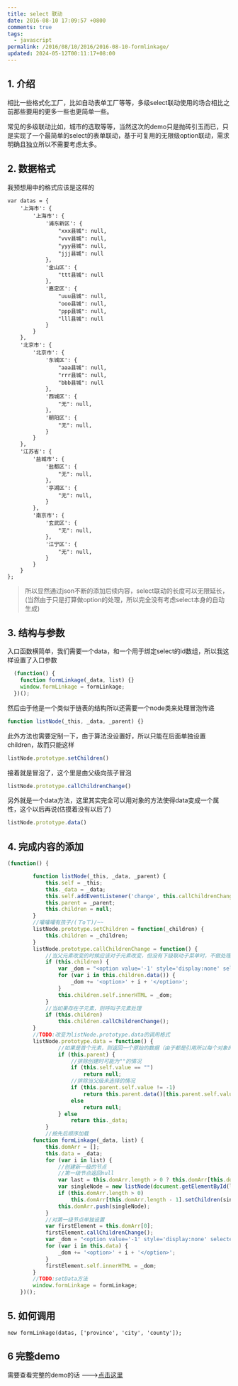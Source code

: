 ```yaml
---
title: select 联动
date: 2016-08-10 17:09:57 +0800
comments: true
tags:
  - javascript
permalink: /2016/08/10/2016/2016-08-10-formlinkage/
updated: 2024-05-12T00:11:17+08:00
---
```


## 1. 介绍

  相比一些格式化工厂，比如自动表单工厂等等，多级select联动使用的场合相比之前那些要用的更多一些也更简单一些。

  常见的多级联动比如，城市的选取等等，当然这次的demo只是抛砖引玉而已，只是实现了一个最简单的select的表单联动，基于可复用的无限级option联动，需求明确且独立所以不需要考虑太多。
<!-- more -->
## 2. 数据格式

我预想用中的格式应该是这样的

```javascrupt
var datas = {
	'上海市': {
		'上海市': {
			'浦东新区': {
				"xxx县城": null,
				"vvv县城": null,
				"yyy县城": null,
				"jjj县城": null
			},
			'金山区': {
				"ttt县城": null
			},
			'嘉定区': {
				"uuu县城": null,
				"ooo县城": null,
				"ppp县城": null,
				"lll县城": null
			}
		}
	},
	'北京市': {
		'北京市': {
			'东城区': {
				"aaa县城": null,
				"rrr县城": null,
				"bbb县城": null
			},
			'西城区': {
				"无": null,
			},
			'朝阳区': {
				"无": null,
			}
		}
	},
	'江苏省': {
		'盐城市': {
			'盐都区': {
				"无": null,
			},
			'亭湖区': {
				"无": null,
			}
		},
		'南京市': {
			'玄武区': {
				"无": null,
			},
			'江宁区': {
				"无": null,
			}
		}
	}
};

```

> 所以显然通过json不断的添加后续内容，select联动的长度可以无限延长，(当然由于只是打算做option的处理，所以完全没有考虑select本身的自动生成)

## 3. 结构与参数

  入口函数横简单，我们需要一个data，和一个用于绑定select的id数组，所以我这样设置了入口参数
  
```js
  (function() {
    function formLinkage(_data, list) {}
    window.formLinkage = formLinkage;
  })();
```


然后由于他是一个类似于链表的结构所以还需要一个node类来处理冒泡传递
```js
function listNode(_this, _data, _parent) {}
```

此外方法也需要定制一下，由于算法没设置好，所以只能在后面单独设置children，故而只能这样

```js
listNode.prototype.setChildren()
```

接着就是冒泡了，这个里是由父级向孩子冒泡

```js
listNode.prototype.callChildrenChange()
```

另外就是一个data方法，这里其实完全可以用对象的方法使得data变成一个属性，这个以后再说(估摸着没有以后了)

```js
listNode.prototype.data()
```

## 4. 完成内容的添加

```js
(function() {

        function listNode(_this, _data, _parent) {
            this.self = _this;
            this._data = _data;
            this.self.addEventListener('change', this.callChildrenChange.bind(this));
            this.parent = _parent;
            this.children = null;
        }
        //嚯嚯嚯有孩子/(ㄒoㄒ)/~~
        listNode.prototype.setChildren = function(_children) {
            this.children = _children;
        }
        listNode.prototype.callChildrenChange = function() {
            //当父元素改变的时候应该对子元素改变，但没有下级联动子菜单时，不做处理
            if (this.children) {
                var _dom = "<option value='-1' style='display:none' selected>请选择</option>";
                for (var i in this.children.data()) {
                    _dom += '<option>' + i + '</option>';
                }
                this.children.self.innerHTML = _dom;
            }
            //当如果存在子元素，则呼叫子元素处理
            if (this.children)
                this.children.callChildrenChange();
        }
        //TODO:改变为listNode.prototype.data的调用格式
        listNode.prototype.data = function() {
        		//如果是首个元素，则返回一个原始的数据（由于都是引用所以每个对象的data理论上是相同的）
                if (this.parent) {
                	//排除创建时可能为""的情况
                    if (this.self.value == "")
                        return null;
                    //排除当父级未选择的情况
                    if (this.parent.self.value != -1)
                        return this.parent.data()[this.parent.self.value];
                    else
                        return null;
                } else
                    return this._data;
            }
            //按先后顺序加载
        function formLinkage(_data, list) {
            this.domArr = [];
            this.data = _data;
            for (var i in list) {
                //创建新一级的节点
                //第一级节点返回null
                var last = this.domArr.length > 0 ? this.domArr[this.domArr.length - 1] : null;
                var singleNode = new listNode(document.getElementById(list[i]), this.data, last);
                if (this.domArr.length > 0)
                    this.domArr[this.domArr.length - 1].setChildren(singleNode);
                this.domArr.push(singleNode);
            }
            //对第一级节点单独设置
            var firstElement = this.domArr[0];
            firstElement.callChildrenChange();
            var _dom = "<option value='-1' style='display:none' selected>请选择</option>";
            for (var i in this.data) {
                _dom += '<option>' + i + '</option>';
            }
            firstElement.self.innerHTML = _dom;
        }
        //TODO:setData方法
        window.formLinkage = formLinkage;
    })();
```


## 5. 如何调用
```
new formLinkage(datas, ['province', 'city', 'county']);
```



## 6 完整demo

需要查看完整的demo的话 --->[点击这里](http://cdn.iceprosurface.com/demo/linkagedemo.html "demo")
